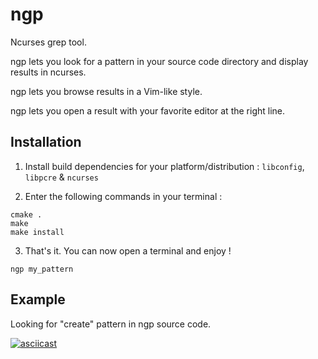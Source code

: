 ngp
===

Ncurses grep tool.

ngp lets you look for a pattern in your source code directory and display results in ncurses.

ngp lets you browse results in a Vim-like style.

ngp lets you open a result with your favorite editor at the right line.

Installation
------------

1. Install build dependencies for your platform/distribution : `libconfig`, `libpcre` & `ncurses`

2. Enter the following commands in your terminal :

```
cmake .
make
make install
```

3. That's it. You can now open a terminal and enjoy !

```
ngp my_pattern
```

Example
-------

Looking for "create" pattern in ngp source code.

[![asciicast](https://asciinema.org/a/04853gv2npnqk0rjxs3krzwll.png)](https://asciinema.org/a/04853gv2npnqk0rjxs3krzwll)
